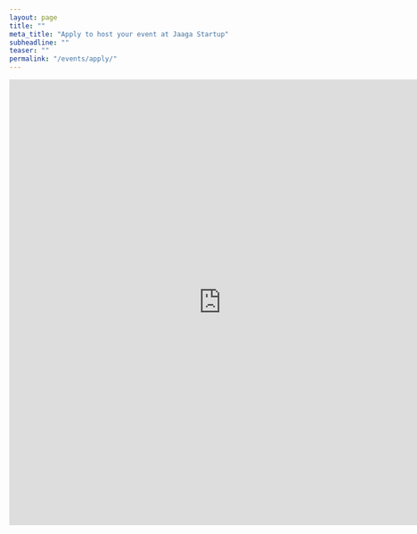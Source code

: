 ```yaml
---
layout: page
title: ""
meta_title: "Apply to host your event at Jaaga Startup"
subheadline: ""
teaser: ""
permalink: "/events/apply/"
---
```



<!-- BEGIN Podio web form -->
<!-- <script src="https://podio.com/webforms/14807215/992949.js"></script>
<script type="text/javascript">
  _podioWebForm.render("992949")
</script>
<noscript>
  <a href="https://podio.com/webforms/14807215/992949" target="_blank">Please fill out the form</a>
</noscript> -->
<!-- END Podio web form -->

<iframe src='https://forms.zohopublic.com/tejpochiraju/form/HostyourEventatJaagaStartup/formperma/_m676f1626g33M3g61bM171GE' width="760" height="800" frameborder="0" marginheight="0" marginwidth="0"></iframe>

